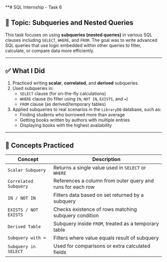 **# SQL Internship - Task 6

## 📌 Topic: Subqueries and Nested Queries

This task focuses on using **subqueries (nested queries)** in various SQL clauses including `SELECT`, `WHERE`, and `FROM`. The goal was to write advanced SQL queries that use logic embedded within other queries to filter, calculate, or compare data more efficiently.

---

## ✅ What I Did

1. Practiced writing **scalar**, **correlated**, and **derived** subqueries.
2. Used subqueries in:
   - `SELECT` clause (for on-the-fly calculations)
   - `WHERE` clause (to filter using `IN`, `NOT IN`, `EXISTS`, and `=`)
   - `FROM` clause (as derived/temporary tables)
3. Applied subqueries to real scenarios in the `LibraryDB` database, such as:
   - Finding students who borrowed more than average
   - Getting books written by authors with multiple entries
   - Displaying books with the highest availability

---

## 🧠 Concepts Practiced

| Concept                  | Description                                                           |
|--------------------------|-----------------------------------------------------------------------|
| `Scalar Subquery`        | Returns a single value used in `SELECT` or `WHERE`                   |
| `Correlated Subquery`    | References a column from outer query and runs for each row           |
| `IN / NOT IN`            | Filters data based on set returned by a subquery                     |
| `EXISTS / NOT EXISTS`    | Checks existence of rows matching subquery condition                 |
| `Derived Table`          | Subquery inside `FROM`, treated as a temporary table                 |
| `Subquery with =`        | Filters where value equals result of subquery                        |
| `Subquery in SELECT`     | Used for comparisons or extra calculated fields                      |
